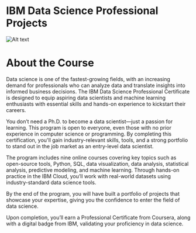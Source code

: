 # IBM Data Science Professional Projects
![Alt text](https://upload.wikimedia.org/wikipedia/commons/5/51/IBM_logo.svg)

# About the Course 
Data science is one of the fastest-growing fields, with an increasing demand for professionals who can analyze data and translate insights into informed business decisions. The IBM Data Science Professional Certificate is designed to equip aspiring data scientists and machine learning enthusiasts with essential skills and hands-on experience to kickstart their careers.  

You don’t need a Ph.D. to become a data scientist—just a passion for learning. This program is open to everyone, even those with no prior experience in computer science or programming. By completing this certification, you'll gain industry-relevant skills, tools, and a strong portfolio to stand out in the job market as an entry-level data scientist.  

The program includes nine online courses covering key topics such as open-source tools, Python, SQL, data visualization, data analysis, statistical analysis, predictive modeling, and machine learning. Through hands-on practice in the IBM Cloud, you’ll work with real-world datasets using industry-standard data science tools.  

By the end of the program, you will have built a portfolio of projects that showcase your expertise, giving you the confidence to enter the field of data science.  

Upon completion, you’ll earn a Professional Certificate from Coursera, along with a digital badge from IBM, validating your proficiency in data science.
